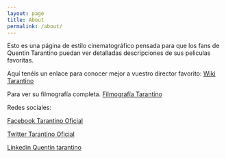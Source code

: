 ```yaml
---
layout: page
title: About
permalink: /about/
---
```


Esto es una página de estilo cinematográfico pensada para que los
fans de Quentin Tarantino puedan ver detalladas descripciones de sus
peliculas favoritas. 

Aquí tenéis un enlace para conocer mejor a vuestro director favorito:
[Wiki Tarantino](https://es.wikipedia.org/wiki/Quentin_Tarantino)

Para ver su filmografía completa.
[Filmografía Tarantino](http://www.sensacine.com/actores/actor-15570/filmografia/)

Redes sociales:

[Facebook Tarantino Oficial](https://es-es.facebook.com/QuentinTarantinoDirector/)

[Twitter Tarantino Oficial](https://twitter.com/QTarantino_news)

[Linkedin Quentin tarantino](https://www.linkedin.com/in/quentin-tarantino-2818376b)


